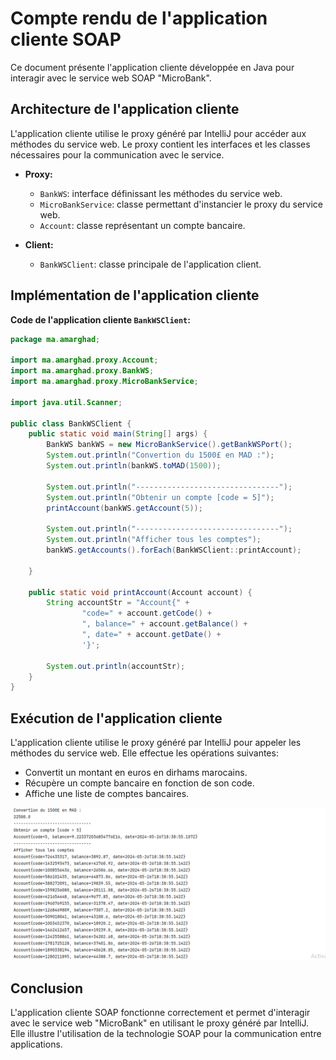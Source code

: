 # Compte rendu de l'application cliente SOAP 

Ce document présente l'application cliente développée en Java pour interagir avec le service web SOAP "MicroBank".

## Architecture de l'application cliente

L'application cliente utilise le proxy généré par IntelliJ pour accéder aux méthodes du service web. Le proxy contient les interfaces et les classes nécessaires pour la communication avec le service.

* **Proxy:**
    * `BankWS`: interface définissant les méthodes du service web.
    * `MicroBankService`: classe permettant d'instancier le proxy du service web.
    * `Account`: classe représentant un compte bancaire.

* **Client:**
    * `BankWSClient`: classe principale de l'application client.

## Implémentation de l'application cliente

**Code de l'application cliente `BankWSClient`:**

```java
package ma.amarghad;

import ma.amarghad.proxy.Account;
import ma.amarghad.proxy.BankWS;
import ma.amarghad.proxy.MicroBankService;

import java.util.Scanner;

public class BankWSClient {
    public static void main(String[] args) {
        BankWS bankWS = new MicroBankService().getBankWSPort();
        System.out.println("Convertion du 1500£ en MAD :");
        System.out.println(bankWS.toMAD(1500));

        System.out.println("--------------------------------");
        System.out.println("Obtenir un compte [code = 5]");
        printAccount(bankWS.getAccount(5));

        System.out.println("--------------------------------");
        System.out.println("Afficher tous les comptes");
        bankWS.getAccounts().forEach(BankWSClient::printAccount);

    }

    public static void printAccount(Account account) {
        String accountStr = "Account{" +
                "code=" + account.getCode() +
                ", balance=" + account.getBalance() +
                ", date=" + account.getDate() +
                '}';

        System.out.println(accountStr);
    }
}
```

## Exécution de l'application cliente

L'application cliente utilise le proxy généré par IntelliJ pour appeler les méthodes du service web. Elle effectue les opérations suivantes:

* Convertit un montant en euros en dirhams marocains.
* Récupère un compte bancaire en fonction de son code.
* Affiche une liste de comptes bancaires.

![Console](docs/console.png)

## Conclusion

L'application cliente SOAP fonctionne correctement et permet d'interagir avec le service web "MicroBank" en utilisant le proxy généré par IntelliJ. Elle illustre l'utilisation de la technologie SOAP pour la communication entre applications.
